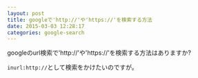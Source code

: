 ```yaml
---
layout: post
title: googleで'http://'や'https://'を検索する方法
date: 2015-03-03 12:28:17
categories: google-search
---
```

<!-- {% raw %} -->
<p>googleのurl検索で'http://'や'https://'を検索する方法はありますか?</p>

<p><code>inurl:http://</code>として検索をかけたいのですが。</p>
<!-- {% endraw %} -->
